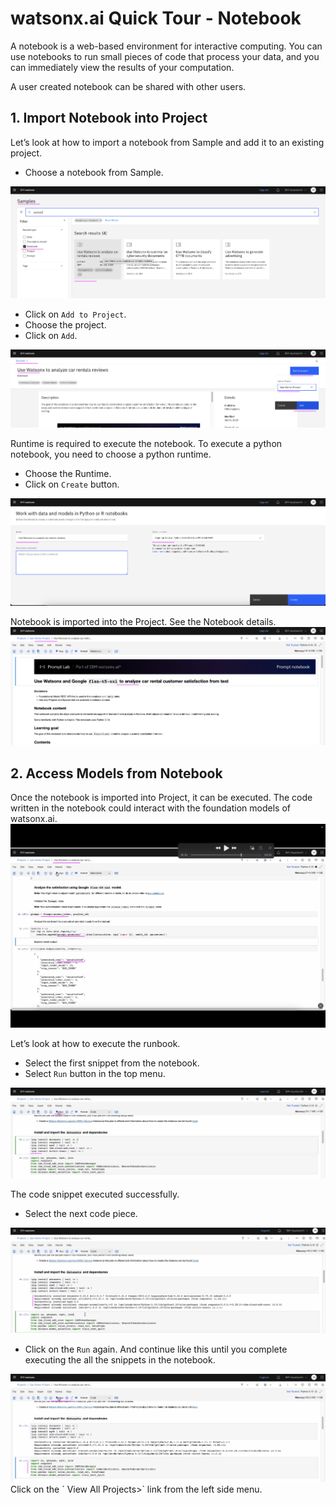 # watsonx.ai Quick Tour - Notebook

A notebook is a web-based environment for interactive computing. You can use notebooks to run small pieces of code that process your data, and you can immediately view the results of your computation. 

 A user created notebook can be shared with other users.

## 1. Import Notebook into Project

Let’s look at how to import a notebook from Sample and add it to an existing project.

- Choose a notebook from Sample.
<img src="images/img-import-notebook-11.png">

- Click on `Add to Project`.
- Choose the project.
- Click on `Add`. 

<img src="images/img-import-notebook-12.png">

Runtime is required to execute the notebook. To execute a python notebook, you need to choose a python runtime.

- Choose the Runtime. 
- Click on `Create` button.
<img src="images/img-import-notebook-13.png">

Notebook is imported into the Project. See the Notebook details.
<img src="images/img-import-notebook-14.png">


## 2. Access Models from Notebook

Once the notebook is imported into Project, it can be executed.
The code written in the notebook could interact with the foundation models of watsonx.ai.
<img src="images/img-notebook.png">

Let’s look at how to execute the runbook.

- Select the first snippet from the notebook.
- Select `Run` button in the top menu.
<img src="images/img-run-runbook-11.png">

The code snippet executed successfully.

- Select the next code piece. 
<img src="images/img-run-runbook-12.png">

- Click on the `Run` again. And continue like this until you complete executing the all the snippets in the notebook.

<img src="images/img-run-runbook-13.png">
Click on the `<Projects > View All Projects>` link from the left side menu.